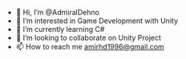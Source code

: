 - 👋 Hi, I’m @AdmiralDehno
- 👀 I’m interested in Game Development with Unity
- 🌱 I’m currently learning C#
- 💞️ I’m looking to collaborate on Unity Project
- 📫 How to reach me amirhd1996@gmail.com
